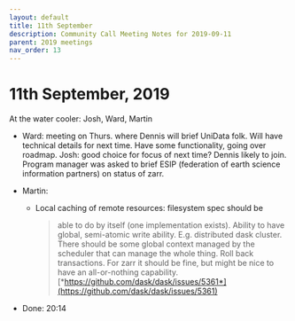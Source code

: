 ```yaml
---
layout: default
title: 11th September
description: Community Call Meeting Notes for 2019-09-11
parent: 2019 meetings
nav_order: 13
---
```


# 11th September, 2019

At the water cooler: Josh, Ward, Martin

-   Ward: meeting on Thurs. where Dennis will brief UniData folk. Will
    have technical details for next time. Have some functionality, going
    over roadmap. Josh: good choice for focus of next time? Dennis
    likely to join. Program manager was asked to brief ESIP (federation
    of earth science information partners) on status of zarr.

-   Martin:

    -   Local caching of remote resources: filesystem spec should be
        > able to do by itself (one implementation exists). Ability to
        > have global, semi-atomic write ability. E.g. distributed dask
        > cluster. There should be some global context managed by the
        > scheduler that can manage the whole thing. Roll back
        > transactions. For zarr it should be fine, but might be nice to
        > have an all-or-nothing capability.
        > [*https://github.com/dask/dask/issues/5361*](https://github.com/dask/dask/issues/5361)

-   Done: 20:14

